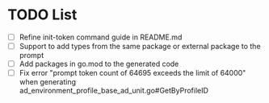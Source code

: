 # TODO List

- [ ] Refine init-token command guide in README.md
- [ ] Support to add types from the same package or external package to the prompt
- [ ] Add packages in go.mod to the generated code
- [ ] Fix error "prompt token count of 64695 exceeds the limit of 64000" when generating ad_environment_profile_base_ad_unit.go#GetByProfileID